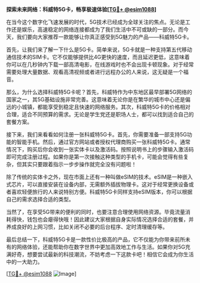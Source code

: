 **探索未来网络：科威特5G卡，畅享极速体验[[TG💪+ @esim1088](https://t.me/s/esim1088)]**

在当今这个数字化飞速发展的时代，5G技术已经成为全球关注的焦点。无论是工作还是娱乐，高速稳定的网络连接都成为了我们生活中不可或缺的一部分。而今天，我们要向大家推荐一款能够让你真正感受到5G魅力的产品——科威特5G卡。

首先，让我们来了解一下什么是5G卡。简单来说，5G卡就是一种支持第五代移动通信技术的SIM卡。它不仅能够提供比4G更快的速度，而且延迟更低，这意味着你可以在几秒钟内下载一部高清电影，在线游戏时也不会出现卡顿现象。对于经常需要处理大量数据、观看高清视频或者进行远程办公的人来说，这无疑是一个福音。

那么，为什么选择科威特5G卡呢？首先，科威特作为中东地区最早部署5G网络的国家之一，其5G基础设施非常完善。这意味着无论你是在繁华的城市中心还是偏远的小城镇，都能享受到稳定且快速的网络服务。其次，科威特5G卡的价格相对合理，适合不同预算的需求。无论是学生党还是职场人士，都可以找到适合自己的套餐方案。

接下来，我们来看看如何注册一张科威特5G卡。首先，你需要准备一部支持5G功能的智能手机。然后，通过官方网站或者授权代理商购买一张科威特5G卡。通常情况下，购买后你会收到一张实体卡以及激活码。按照说明书上的步骤输入激活码即可完成注册过程。如果你是第一次接触这种类型的手机卡，可能会觉得有些复杂，但其实只要跟着指示一步步操作就完全没有问题啦！

除了传统的实体卡之外，现在市面上还有一种叫做eSIM的技术。eSIM是一种嵌入式芯片，可以直接安装在设备内部，无需额外插拔物理卡。这对于经常更换设备或者喜欢轻便旅行的人来说特别方便。科威特5G卡同样支持eSIM版本，你可以根据自己的需求选择合适的类型。

当然了，在享受5G带来的便利的同时，也要注意合理使用网络资源。毕竟流量消耗得快，钱包也会瘪得快哦！因此建议大家根据自身实际情况选择合适的套餐，并养成良好的上网习惯，比如关闭不必要的后台程序、定时清理缓存等。

最后总结一下，科威特5G卡是一款性价比极高的产品，它不仅能为你带来前所未有的网络体验，还能帮助你在数字世界中更加高效地工作与生活。如果你对5G充满好奇，想要尝试最新的科技潮流，不妨考虑一下这款卡吧！相信它会成为你生活中的一大助力。

[[TG💪+ @esim1088](https://t.me/s/esim1088) ![Image](https://i.postimg.cc/4NQfJmqS/Snipaste-2025-05-13-00-14-12.png)]